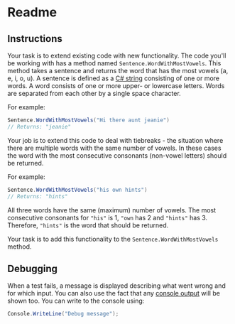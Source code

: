 # Readme

## Instructions

Your task is to extend existing code with new functionality. The code you'll be working with has a method named `Sentence.WordWithMostVowels`. This method takes a sentence and returns the word that has the most vowels (a, e, i, o, u). A sentence is defined as a [C# string][docs-string] consisting of one or more words. A word consists of one or more upper- or lowercase letters. Words are separated from each other by a single space character.

For example:

```csharp
Sentence.WordWithMostVowels("Hi there aunt jeanie")
// Returns: "jeanie"
```

Your job is to extend this code to deal with tiebreaks - the situation where there are multiple words with the same number of vowels. In these cases the word with the most consecutive consonants (non-vowel letters) should be returned.

For example:

```csharp
Sentence.WordWithMostVowels("his own hints")
// Returns: "hints"
```

All three words have the same (maximum) number of vowels. The most consecutive consonants for `"his"` is 1, `"own` has 2 and `"hints"` has 3. Therefore, `"hints"` is the word that should be returned.

Your task is to add this functionality to the `Sentence.WordWithMostVowels` method.

## Debugging

When a test fails, a message is displayed describing what went wrong and for which input. You can also use the fact that any [console output][programiz.com-basic-input-output] will be shown too. You can write to the console using:

```csharp
Console.WriteLine("Debug message");
```

[docs-string]: https://docs.microsoft.com/en-us/dotnet/csharp/programming-guide/strings/
[programiz.com-basic-input-output]: https://www.programiz.com/csharp-programming/basic-input-output
